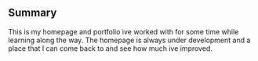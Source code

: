 <h2>Summary</h2>

This is my homepage and portfolio ive worked with for some time while learning along the way. The homepage is always under development and a place that I can come back to and see how much ive improved.


